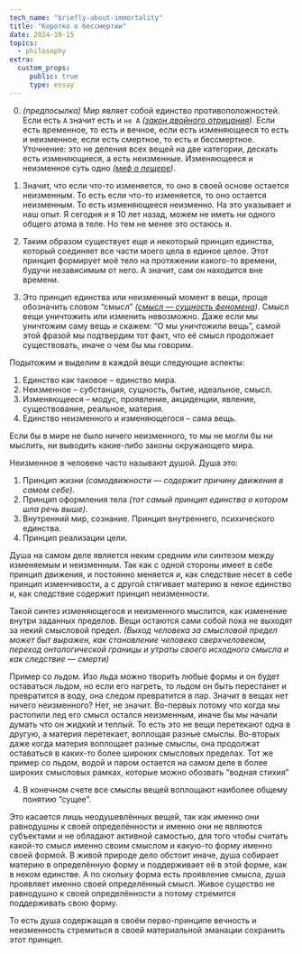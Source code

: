 ```yaml
---
tech_name: "briefly-about-immortality"
title: "Коротко о бессмертии"
date: 2024-10-15
topics: 
  - philosophy
extra: 
  custom_props:
     public: true
     type: essay
---
```


0. *(предпосылка)* Мир являет собой единство противоположностей. Если есть `A` значит есть и `не А` *([закон двойного отрицания](https://ru.wikipedia.org/wiki/%D0%97%D0%B0%D0%BA%D0%BE%D0%BD_%D0%B4%D0%B2%D0%BE%D0%B9%D0%BD%D0%BE%D0%B3%D0%BE_%D0%BE%D1%82%D1%80%D0%B8%D1%86%D0%B0%D0%BD%D0%B8%D1%8F#:~:text=%D0%97%D0%B0%D0%BA%D0%BE%CC%81%D0%BD%20%D0%B4%D0%B2%D0%BE%D0%B9%D0%BD%D0%BE%CC%81%D0%B3%D0%BE%20%D0%BE%D1%82%D1%80%D0%B8%D1%86%D0%B0%CC%81%D0%BD%D0%B8%D1%8F%20%E2%80%94%20%D0%BF%D0%BE%D0%BB%D0%BE%D0%B6%D0%B5%D0%BD%D0%BD%D1%8B%D0%B9%20%D0%B2,3%20%D1%84%D0%BE%D1%80%D0%BC%D1%83%D0%BB%D0%B8%D1%80%D0%BE%D0%B2%D0%BA%D0%B8%20%D0%B7%D0%B0%D0%BA%D0%BE%D0%BD%D0%B0%20%D0%B4%D0%B2%D0%BE%D0%B9%D0%BD%D0%BE%D0%B3%D0%BE%20%D0%BE%D1%82%D1%80%D0%B8%D1%86%D0%B0%D0%BD%D0%B8%D1%8F.))*. Если есть временное, то есть и вечное, если есть изменяющееся то есть и неизменное, если есть смертное, то есть и бессмертное.
Уточнение:  это не деления всех вещей на две категории, дескать есть изменяющиеся, а есть неизменные. Изменяющееся и неизменное суть одно *([миф о пещере](https://ru.wikipedia.org/wiki/%D0%9C%D0%B8%D1%84_%D0%BE_%D0%BF%D0%B5%D1%89%D0%B5%D1%80%D0%B5))*.

1. Значит, что если что-то изменяется, то оно в своей основе остается неизменным. То есть если что-то изменяется, то оно остается неизменным. То есть изменяющееся неизменно.
На это указывает и наш опыт. Я сегодня и я 10 лет назад, можем не иметь ни одного общего атома в теле. Но тем не менее это остаюсь я.

2. Таким образом существует еще и некоторый принцип единства, который соединяет все части моего цела в единое целое. Этот принцип формирует моё тело на протяжении какого-то времени, будучи независимым от него. А значит, сам он находится вне времени.

3. Это принцип единства или неизменный момент в вещи, проще обозначить словом “смысл” *([смысл — сущность феномена](https://ru.wikipedia.org/wiki/%D0%A1%D0%BC%D1%8B%D1%81%D0%BB))*. Смысл вещи уничтожить или изменить невозможно. Даже если мы уничтожим саму вещь и скажем: “О мы уничтожили вещь”, самой этой фразой мы подтвердим тот факт, что её смысл продолжает существовать, иначе о чем бы мы говорим. 

Подытожим и выделим в каждой вещи следующие аспекты:

1. Единство как таковое – единство мира.
2. Неизменное – субстанция, сущность, бытие, идеальное, смысл.
3. Изменяющееся – модус, проявление, акциденции, явление, существование, реальное, материя.
4. Единство неизменного и изменяющегося – сама вещь.

Если бы в мире не было ничего неизменного, то мы не могли бы ни мыслить, ни выводить какие-либо законы окружающего мира.

Неизменное в человеке часто называют душой. Душа это:

1. Принцип жизни *(самодвижности — содержит причину движения в самом себе)*.
2. Принцип оформления тела *(тот самый принцип единства о котором шла речь выше)*.
3. Внутренний мир, сознание. Принцип внутреннего, психического единства.
4. Принцип реализации цели.
	
Душа на самом деле является неким средним или синтезом между изменяемым и неизменным. Так как с одной стороны имеет в себе принцип движения, и постоянно меняется и, как следствие несет в себе принцип изменчивости, а с другой стягивает материю в некое единство и, как следствие содержит принцип неизменности. 

Такой синтез изменяющегося и неизменного мыслится, как изменение внутри заданных пределов. Вещи остаются сами собой пока не выходят за некий смысловой предел. *(Выход человека за смысловой предел может быт выражен, как становление человека сверхчеловеком, переход онтологической границы и утраты своего исходного смысла и как следствие — смерти)*

Пример со льдом. Изо льда можно творить любые формы и он будет оставаться льдом, но если его нагреть, то льдом он быть перестанет и превратится в воду, она следом превратится в пар. Значит в вещах нет ничего неизменного? Нет, не значит. Во-первых потому что когда мы растопили лед его смысл остался неизменным, иначе бы мы начали думать что он жидкий и теплый. То есть это не вещи перетекают одна в другую, а материя перетекает, воплощая разные смыслы. Во-вторых даже когда материя воплощает разные смыслы, она продолжат оставаться в каких-то более широких смысловых пределах. Тот же пример со льдом, водой и паром остается на самом деле в более широких смысловых рамках, которые можно обозвать “водная стихия” 

4. В конечном счете все смыслы вещей воплощают наиболее общему понятию “сущее”. 

Это касается лишь неодушевлённых вещей, так как именно они равнодушны к своей определённости и именно они не являются субъектами и не обладают активной самостью, для того чтобы считать какой-то смысл именно своим смыслом и какую-то форму именно своей формой. В живой природе дело обстоит иначе, душа собирает материю в определённую форму и поддерживает её в этой форме, как в неком единстве. А по скольку форма есть проявление смысла, душа проявляет именно своей определённый смысл. Живое существо не равнодушно к своей определённости а потому стремится поддерживать свою форму. 

То есть душа содержащая в своём перво-принципе вечность и неизменность стремиться в своей материальной эманации сохранить этот принцип.